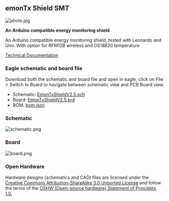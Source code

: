 ## emonTx Shield SMT

![photo.jpg](photo.jpg)

**An Arduino compatible energy monitoring shield**

An Arduino compatible energy monitoring shield, tested with Leonardo and Uno. With option for RFM12B wireless and DS18B20 temperature

[Technical Documentation](https://wiki.openenergymonitor.org/index.php/EmonTx_Arduino_Shield)

### Eagle schematic and board file

Download both the schematic and board file and open in eagle, click on File > Switch to Board to navigate between schematic view and PCB Board view.

- Schematic: [EmonTxShieldV2.5.sch](EmonTxShieldV2.5.sch)
- Board: [EmonTxShieldV2.5.brd](EmonTxShieldV2.5.brd)
- BOM: [bom.json](bom.json)

### Schematic

![schematic.png](schematic.png)

### Board

![board.png](board.png)

### Open Hardware

Hardware designs (schematics and CAD) files are licensed under the [Creative Commons Attribution-ShareAlike 3.0 Unported License](http://creativecommons.org/licenses/by-sa/3.0/) and follow the terms of the [OSHW (Open-source hardware) Statement of Principles 1.0.](http://freedomdefined.org/OSHW)
